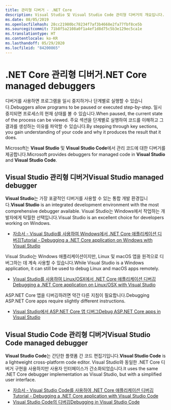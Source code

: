 ```yaml
---
title: 관리형 디버거 - .NET Core
description: Visual Studio 및 Visual Studio Code 관리형 디버거의 개요입니다.
ms.date: 08/05/2019
ms.openlocfilehash: 28cc21980bc78234f7af3b4668e2fa77fbf8ce5b
ms.sourcegitcommit: 71b8f5a2108a0f1a4ef1d8d75c5b3e129ec5ca1e
ms.translationtype: HT
ms.contentlocale: ko-KR
ms.lasthandoff: 05/29/2020
ms.locfileid: "84200865"
---
```

# <a name="net-core-managed-debuggers"></a><span data-ttu-id="1d74e-103">.NET Core 관리형 디버거</span><span class="sxs-lookup"><span data-stu-id="1d74e-103">.NET Core managed debuggers</span></span>

<span data-ttu-id="1d74e-104">디버거를 사용하면 프로그램을 일시 중지하거나 단계별로 실행할 수 있습니다.</span><span class="sxs-lookup"><span data-stu-id="1d74e-104">Debuggers allow programs to be paused or executed step-by-step.</span></span> <span data-ttu-id="1d74e-105">일시 중지되면 프로세스의 현재 상태를 볼 수 있습니다.</span><span class="sxs-lookup"><span data-stu-id="1d74e-105">When paused, the current state of the process can be viewed.</span></span> <span data-ttu-id="1d74e-106">주요 섹션을 단계별로 실행하여 코드를 이해하고 그 결과를 생성하는 이유를 파악할 수 있습니다.</span><span class="sxs-lookup"><span data-stu-id="1d74e-106">By stepping through key sections, you gain understanding of your code and why it produces the result that it does.</span></span>

<span data-ttu-id="1d74e-107">Microsoft는 **Visual Studio** 및 **Visual Studio Code**에서 관리 코드에 대한 디버거를 제공합니다.</span><span class="sxs-lookup"><span data-stu-id="1d74e-107">Microsoft provides debuggers for managed code in **Visual Studio** and **Visual Studio Code**.</span></span>

## <a name="visual-studio-managed-debugger"></a><span data-ttu-id="1d74e-108">Visual Studio 관리형 디버거</span><span class="sxs-lookup"><span data-stu-id="1d74e-108">Visual Studio managed debugger</span></span>

<span data-ttu-id="1d74e-109">**Visual Studio**는 가장 포괄적인 디버거를 사용할 수 있는 통합 개발 환경입니다.</span><span class="sxs-lookup"><span data-stu-id="1d74e-109">**Visual Studio** is an integrated development environment with the most comprehensive debugger available.</span></span> <span data-ttu-id="1d74e-110">Visual Studio는 Windows에서 작업하는 개발자에게 탁월한 선택입니다.</span><span class="sxs-lookup"><span data-stu-id="1d74e-110">Visual Studio is an excellent choice for developers working on Windows.</span></span>

- [<span data-ttu-id="1d74e-111">자습서 - Visual Studio를 사용하여 Windows에서 .NET Core 애플리케이션 디버깅</span><span class="sxs-lookup"><span data-stu-id="1d74e-111">Tutorial - Debugging a .NET Core application on Windows with Visual Studio</span></span>](../tutorials/debugging-with-visual-studio.md)

<span data-ttu-id="1d74e-112">Visual Studio는 Windows 애플리케이션이지만, Linux 및 macOS 앱을 원격으로 디버그하는 데 계속 사용할 수 있습니다.</span><span class="sxs-lookup"><span data-stu-id="1d74e-112">While Visual Studio is a Windows application, it can still be used to debug Linux and macOS apps remotely.</span></span>

- [<span data-ttu-id="1d74e-113">Visual Studio를 사용하여 Linux/OSX에서 .NET Core 애플리케이션 디버깅</span><span class="sxs-lookup"><span data-stu-id="1d74e-113">Debugging a .NET Core application on Linux/OSX with Visual Studio</span></span>](https://github.com/Microsoft/MIEngine/wiki/Offroad-Debugging-of-.NET-Core-on-Linux---OSX-from-Visual-Studio)

 <span data-ttu-id="1d74e-114">ASP.NET Core 앱을 디버깅하려면 약간 다른 지침이 필요합니다.</span><span class="sxs-lookup"><span data-stu-id="1d74e-114">Debugging ASP.NET Core apps require slightly different instructions.</span></span>

- [<span data-ttu-id="1d74e-115">Visual Studio에서 ASP.NET Core 앱 디버그</span><span class="sxs-lookup"><span data-stu-id="1d74e-115">Debug ASP.NET Core apps in Visual Studio</span></span>](/visualstudio/debugger/how-to-enable-debugging-for-aspnet-applications#debug-aspnet-core-apps)

## <a name="visual-studio-code-managed-debugger"></a><span data-ttu-id="1d74e-116">Visual Studio Code 관리형 디버거</span><span class="sxs-lookup"><span data-stu-id="1d74e-116">Visual Studio Code managed debugger</span></span>

<span data-ttu-id="1d74e-117">**Visual Studio Code**는 간단한 플랫폼 간 코드 편집기입니다.</span><span class="sxs-lookup"><span data-stu-id="1d74e-117">**Visual Studio Code** is a lightweight cross-platform code editor.</span></span> <span data-ttu-id="1d74e-118">Visual Studio와 동일한 .NET Core 디버거 구현을 사용하지만 사용자 인터페이스가 간소화되었습니다.</span><span class="sxs-lookup"><span data-stu-id="1d74e-118">It uses the same .NET Core debugger implementation as Visual Studio, but with a simplified user interface.</span></span>

- [<span data-ttu-id="1d74e-119">자습서 - Visual Studio Code를 사용하여 .NET Core 애플리케이션 디버깅</span><span class="sxs-lookup"><span data-stu-id="1d74e-119">Tutorial - Debugging a .NET Core application with Visual Studio Code</span></span>](../tutorials/debugging-with-visual-studio-code.md)
- [<span data-ttu-id="1d74e-120">Visual Studio Code의 디버깅</span><span class="sxs-lookup"><span data-stu-id="1d74e-120">Debugging in Visual Studio Code</span></span>](https://code.visualstudio.com/docs/editor/debugging)
